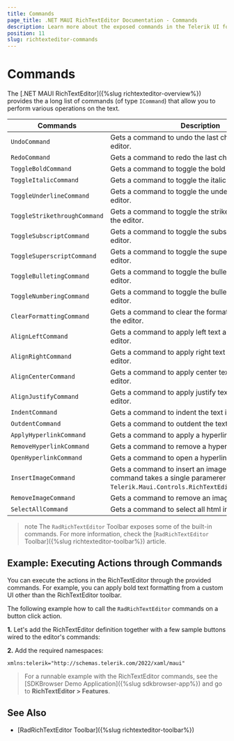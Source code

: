 ```yaml
---
title: Commands
page_title: .NET MAUI RichTextEditor Documentation - Commands
description: Learn more about the exposed commands in the Telerik UI for .NET MAUI RichTextEditor control.
position: 11
slug: richtexteditor-commands
---
```


# Commands

The [.NET MAUI RichTextEditor]({%slug richtexteditor-overview%}) provides the a long list of commands (of type `ICommand`) that allow you to perform various operations on the text.

| Commands | Description |
| ------------- | --------------- |
| `UndoCommand` | Gets a command to undo the last changes in the editor. |
| `RedoCommand` | Gets a command to redo the last changes in the editor. |
| `ToggleBoldCommand` | Gets a command to toggle the bold text in the editor. |
| `ToggleItalicCommand` | Gets a command to toggle the italic text in the editor. |
| `ToggleUnderlineCommand` | Gets a command to toggle the underline text in the editor. |
| `ToggleStrikethroughCommand` | Gets a command to toggle the strike-through text in the editor. |
| `ToggleSubscriptCommand` | Gets a command to toggle the subscript text in the editor. |
| `ToggleSuperscriptCommand` | Gets a command to toggle the superscript text in the editor. |
| `ToggleBulletingCommand` | Gets a command to toggle the bullets paragraph in the editor. |
| `ToggleNumberingCommand` | Gets a command to toggle the bullets paragraph in the editor. |
| `ClearFormattingCommand` | Gets a command to clear the formatting of the text in the editor. |
| `AlignLeftCommand` | Gets a command to apply left text alignment in the editor. |
| `AlignRightCommand` | Gets a command to apply right text alignment in the editor. |
| `AlignCenterCommand` | Gets a command to apply center text alignment in the editor. |
| `AlignJustifyCommand` | Gets a command to apply justify text alignment in the editor. |
| `IndentCommand` | Gets a command to indent the text in the editor. |
| `OutdentCommand` | Gets a command to outdent the text in the editor. |
| `ApplyHyperlinkCommand` | Gets a command to apply a hyperlink in the editor. |
| `RemoveHyperlinkCommand` | Gets a command to remove a hyperlink in the editor. |
| `OpenHyperlinkCommand` | Gets a command to open a hyperlink in the editor. |
| `InsertImageCommand` | Gets a command to insert an image in the editor. The command takes a single paramerer of type `Telerik.Maui.Controls.RichTextEditor.RichTextImage`. |
| `RemoveImageCommand` | Gets a command to remove an image in the editor. |
| `SelectAllCommand` | Gets a command to select all html in the editor. |

>note The `RadRichTextEditor` Toolbar exposes some of the built-in commands. For more information, check the [`RadRichTextEditor` Toolbar]({%slug richtexteditor-toolbar%}) article.

## Example: Executing Actions through Commands

You can execute the actions in the RichTextEditor through the provided commands. For example, you can apply bold text formatting from a custom UI other than the RichTextEditor toolbar. 

The following example how to call the `RadRichTextEditor` commands on a button click action. 

**1.** Let's add the RichTextEditor definition together with a few sample buttons wired to the editor's commands:

<snippet id='richtexteditor-commands-xaml' />

**2.** Add the required namespaces:

```XAML
xmlns:telerik="http://schemas.telerik.com/2022/xaml/maui"
```

> For a runnable example with the RichTextEditor commands, see the [SDKBrowser Demo Application]({%slug sdkbrowser-app%}) and go to **RichTextEditor > Features**.


## See Also

- [RadRichTextEditor Toolbar]({%slug richtexteditor-toolbar%})
